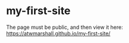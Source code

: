 # my-first-site

The page must be public, and then view it here:
https://atwmarshall.github.io/my-first-site/